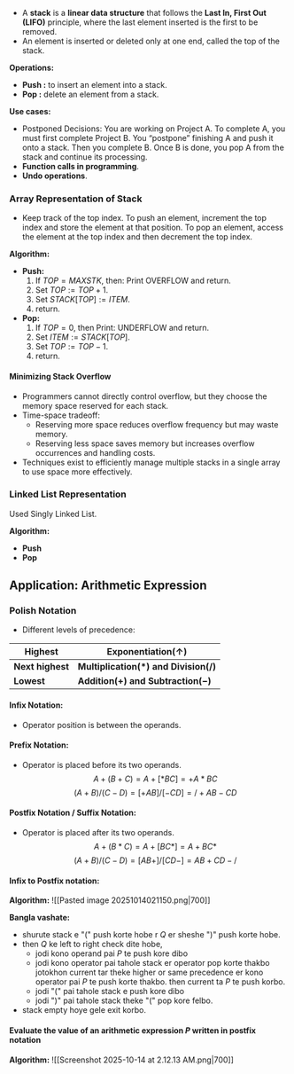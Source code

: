 - A **stack** is a **linear data structure** that follows the **Last In, First Out (LIFO)** principle, where the last element inserted is the first to be removed.
- An element is inserted or deleted only at one end, called the top of the stack.

**Operations:**
- **Push :** to insert an element into a stack.
- **Pop :** delete an element from a stack.

**Use cases:**
- Postponed Decisions: You are working on Project A. To complete A, you must first complete Project B. You “postpone” finishing A and push it onto a stack. Then you complete B. Once B is done, you pop A from the stack and continue its processing.
- **Function calls in programming**.
- **Undo operations**.

### Array Representation of Stack

- Keep track of the top index. To push an element, increment the top index and store the element at that position. To pop an element, access the element at the top index and then decrement the top index. 

**Algorithm:**
- **Push:**
	1. If $TOP = MAXSTK$, then: Print $\text{OVERFLOW}$ and return.
	2. Set $TOP:=TOP+1$.
	3. Set $STACK[TOP]:=ITEM$.
	4. return.
- **Pop:**
	1. If $TOP= 0$, then Print: $\text{UNDERFLOW}$ and return.
	2. Set $ITEM:=STACK[TOP]$.
	3. Set $TOP:=TOP-1$.
	4. return.
#### Minimizing Stack Overflow
- Programmers cannot directly control overflow, but they choose the memory space reserved for each stack.    
- Time-space tradeoff:
    - Reserving more space reduces overflow frequency but may waste memory.
    - Reserving less space saves memory but increases overflow occurrences and handling costs.
- Techniques exist to efficiently manage multiple stacks in a single array to use space more effectively.

### Linked List Representation

Used Singly Linked List.

**Algorithm:**
- **Push**
- **Pop**


## Application: Arithmetic Expression

### Polish Notation
- Different levels of precedence:

| Highest          | Exponentiation$(\uparrow)$                |
| ---------------- | ----------------------------------------- |
| **Next highest** | **Multiplication$(*)$ and Division$(/)$** |
| **Lowest**       | **Addition$(+)$ and Subtraction$(-)$**    |

#### Infix Notation:
- Operator position is between the operands.

#### Prefix Notation:
- Operator is placed before its two operands.
$$A+(B+C) = A + [*BC] = +A*BC$$
$$(A+B)/(C-D)=[+AB]/[-CD] = /+AB-CD$$

#### Postfix Notation / Suffix Notation:
- Operator is placed after its two operands.
$$A+(B*C)=A+[BC*]=A+BC*$$
$$(A+B)/(C-D)=[AB+]/[CD-]=AB+CD-/$$

#### Infix to Postfix notation:

**Algorithm:**
![[Pasted image 20251014021150.png|700]]


**Bangla vashate:**
- shurute stack e "$($" push korte hobe r $Q$ er sheshe "$)$" push korte hobe.
- then $Q$ ke left to right check dite hobe,
	- jodi kono operand pai $P$ te push kore dibo
	- jodi kono operator pai tahole stack er operator pop korte thakbo jotokhon current tar theke higher or same precedence er kono operator pai $P$ te push korte thakbo. then current ta $P$ te push korbo.
	- jodi "$($" pai tahole stack e push kore dibo
	- jodi "$)$" pai tahole stack theke "$($" pop kore felbo.
- stack empty hoye gele exit korbo.

#### Evaluate the value of an arithmetic expression $P$ written in postfix notation

**Algorithm:**
![[Screenshot 2025-10-14 at 2.12.13 AM.png|700]]


